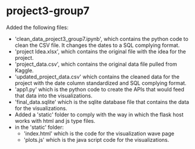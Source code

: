 # project3-group7
Added the following files:
- 'clean_data_project3_group7.ipynb', which contains the python code to clean the CSV file.  It changes the dates to a SQL complying format.
- 'project Idea.xlsx', which contains the original file with the idea for the project.
- 'project_data.csv', which contains the original data file pulled from Kaggle.
- 'updated_project_data.csv' which contains the cleaned data for the project with the date column standardized and SQL complying format.
- 'app1.py' which is the python code to create the APIs that would feed that data into the visualizations.
- 'final_data.sqlite' which is the sqlite database file that contains the data for the visualizations.
- Added a 'static' folder to comply with the way in which the flask host works with html and js type files.
- in the 'static' folder:
    - 'index.html' which is the code for the visualization wave page
    - 'plots.js' which is the java script code for the visualizations.